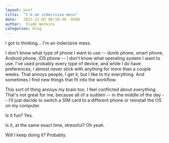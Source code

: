 ```yaml
---
layout: post
title:  "I'm an indecisive mess"
date:   2022-12-03 00:58:36 -0500
author:  Slade Watkins
categories: blog
---
```


I got to thinking... I'm an indecisive mess. 

I don't know what type of phone I want to use -- dumb phone, smart phone, Android phone, iOS phone -- I don't know what operating system I want to use. I've used probably every type of device, and while I do have preferences, I almost never stick with anything for more than a couple weeks. That annoys people, I get it, but I like to try everything. And sometimes I find new things that fit into the workflow.

This sort of thing annoys my brain too. I feel conflicted about *everything*. That's not great for me, because all of a sudden -- in the middle of the day -- I'll just decide to switch a SIM card to a different phone or reinstall the OS on my computer.

Is it fun? Yes. 

Is it, at the same exact time, stressful? Oh yeah.

Will I keep doing it? Probably.